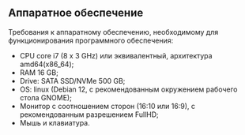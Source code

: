## Аппаратное обеспечение

Требования к аппаратному обеспечению, необходимому для функционирования программного обеспечения:

- CPU core i7 (8 x 3 GHz) или эквивалентный, архитектура amd64(x86_64);
- RAM 16 GB;
- Drive: SATA SSD/NVMe 500 GB;
- OS: linux (Debian 12, с рекомендованным окружением рабочего стола GNOME);
- Монитор с соотношением сторон (16:10 или 16:9), с рекомендованным разрешением FullHD;
- Мышь и клавиатура.
